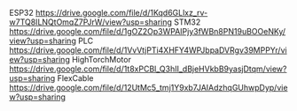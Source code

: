 ESP32
https://drive.google.com/file/d/1Kqd6GLlxz_rv-w7TQ8ILNQtOmqZ7PJrW/view?usp=sharing
STM32
https://drive.google.com/file/d/1gOZ2Op3WPAIPjy3fWBn8PN19uBOOeNKy/view?usp=sharing
PLC
https://drive.google.com/file/d/1VvVtjPTi4XHFY4WPJbpaDVRgv39MPPYr/view?usp=sharing
HighTorchMotor
https://drive.google.com/file/d/1t8xPCBl_Q3hII_dBjeHVkbB9yasjDtqm/view?usp=sharing
FlexCable
https://drive.google.com/file/d/12UtMc5_tmj1Y9xb7JAIAdzhqGUhwpDyp/view?usp=sharing
